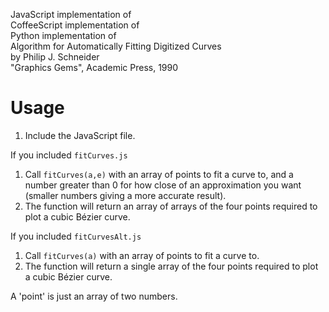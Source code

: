 JavaScript implementation of  
CoffeeScript implementation of  
Python implementation of  
Algorithm for Automatically Fitting Digitized Curves  
by Philip J. Schneider  
"Graphics Gems", Academic Press, 1990

# Usage
1. Include the JavaScript file.

If you included `fitCurves.js`

1. Call `fitCurves(a,e)` with an array of points to fit a curve to, and a number greater than 0 for how close of an approximation you want (smaller numbers giving a more accurate result).
2. The function will return an array of arrays of the four points required to plot a cubic Bézier curve.

If you included `fitCurvesAlt.js`

1. Call `fitCurves(a)` with an array of points to fit a curve to.
2. The function will return a single array of the four points required to plot a cubic Bézier curve.

A 'point' is just an array of two numbers.
